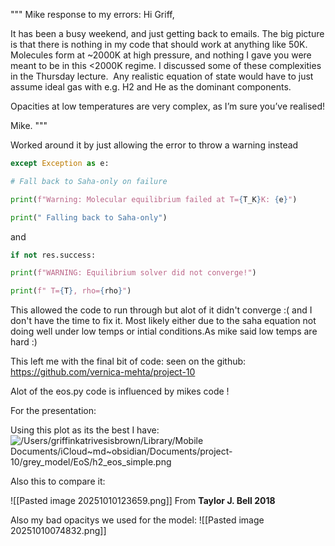 

""" Mike response to my errors:
Hi Griff,

  

It has been a busy weekend, and just getting back to emails. The big picture is that there is nothing in my code that should work at anything like 50K. Molecules form at ~2000K at high pressure, and nothing I gave you were meant to be in this <2000K regime. I discussed some of these complexities in the Thursday lecture.  Any realistic equation of state would have to just assume ideal gas with e.g. H2 and He as the dominant components.

  

Opacities at low temperatures are very complex, as I’m sure you’ve realised!

  
Mike.
"""


Worked around it by just allowing the error to throw a warning instead 
```python 
except Exception as e:

# Fall back to Saha-only on failure

print(f"Warning: Molecular equilibrium failed at T={T_K}K: {e}")

print(" Falling back to Saha-only")
```

and 

```python
if not res.success:

print(f"WARNING: Equilibrium solver did not converge!")

print(f" T={T}, rho={rho}")
```

This allowed the code to run through but alot of it didn't converge :(  and I don't have the time to fix it. Most likely either due to the saha equation not doing well under low temps or intial conditions.As mike said low temps are hard :) 

This left me with the final bit of code:
seen on the github: https://github.com/vernica-mehta/project-10

Alot of the eos.py code is influenced by mikes code ! 

For the presentation:

 Using this plot as its the best I have: 
![/Users/griffinkatrivesisbrown/Library/Mobile Documents/iCloud~md~obsidian/Documents/project-10/grey_model/EoS/h2_eos_simple.png](file:///Users/griffinkatrivesisbrown/Library/Mobile%20Documents/iCloud~md~obsidian/Documents/project-10/grey_model/EoS/h2_eos_simple.png)


Also this to compare it:

![[Pasted image 20251010123659.png]]
From **Taylor J. Bell 2018** 


Also my bad opacitys we used for the model: 
![[Pasted image 20251010074832.png]]

